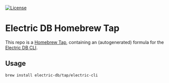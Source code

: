 [![License](https://img.shields.io/badge/license-MIT-green.svg)](LICENSE.md)

# Electric DB Homebrew Tap

This repo is a [Homebrew Tap](https://docs.brew.sh/Taps), 
containing an (autogenerated) formula for the
[Electric DB CLI](https://github.com/electric-db/electric-cli).

## Usage

```sh
brew install electric-db/tap/electric-cli
```
